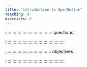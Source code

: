 ```yaml
---
title: "Introduction to OpenRefine"
teaching: 0
exercises: 0
---
```


:::::::::::::::::::::::::::::::::::::: questions 



::::::::::::::::::::::::::::::::::::::::::::::::

::::::::::::::::::::::::::::::::::::: objectives


::::::::::::::::::::::::::::::::::::::::::::::::

